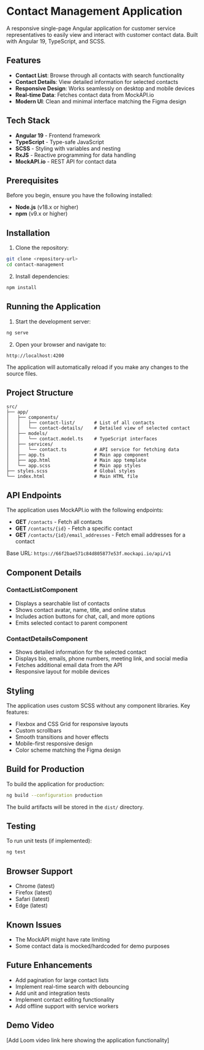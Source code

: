 # Contact Management Application

A responsive single-page Angular application for customer service representatives to easily view and interact with customer contact data. Built with Angular 19, TypeScript, and SCSS.

## Features

- **Contact List**: Browse through all contacts with search functionality
- **Contact Details**: View detailed information for selected contacts
- **Responsive Design**: Works seamlessly on desktop and mobile devices
- **Real-time Data**: Fetches contact data from MockAPI.io
- **Modern UI**: Clean and minimal interface matching the Figma design

## Tech Stack

- **Angular 19** - Frontend framework
- **TypeScript** - Type-safe JavaScript
- **SCSS** - Styling with variables and nesting
- **RxJS** - Reactive programming for data handling
- **MockAPI.io** - REST API for contact data

## Prerequisites

Before you begin, ensure you have the following installed:
- **Node.js** (v18.x or higher)
- **npm** (v9.x or higher)

## Installation

1. Clone the repository:
```bash
git clone <repository-url>
cd contact-management
```

2. Install dependencies:
```bash
npm install
```

## Running the Application

1. Start the development server:
```bash
ng serve
```

2. Open your browser and navigate to:
```
http://localhost:4200
```

The application will automatically reload if you make any changes to the source files.

## Project Structure

```
src/
├── app/
│   ├── components/
│   │   ├── contact-list/       # List of all contacts
│   │   └── contact-details/    # Detailed view of selected contact
│   ├── models/
│   │   └── contact.model.ts    # TypeScript interfaces
│   ├── services/
│   │   └── contact.ts          # API service for fetching data
│   ├── app.ts                  # Main app component
│   ├── app.html                # Main app template
│   └── app.scss                # Main app styles
├── styles.scss                 # Global styles
└── index.html                  # Main HTML file
```

## API Endpoints

The application uses MockAPI.io with the following endpoints:

- **GET** `/contacts` - Fetch all contacts
- **GET** `/contacts/{id}` - Fetch a specific contact
- **GET** `/contacts/{id}/email_addresses` - Fetch email addresses for a contact

Base URL: `https://66f2bae571c84d805877e53f.mockapi.io/api/v1`

## Component Details

### ContactListComponent
- Displays a searchable list of contacts
- Shows contact avatar, name, title, and online status
- Includes action buttons for chat, call, and more options
- Emits selected contact to parent component

### ContactDetailsComponent
- Shows detailed information for the selected contact
- Displays bio, emails, phone numbers, meeting link, and social media
- Fetches additional email data from the API
- Responsive layout for mobile devices

## Styling

The application uses custom SCSS without any component libraries. Key features:
- Flexbox and CSS Grid for responsive layouts
- Custom scrollbars
- Smooth transitions and hover effects
- Mobile-first responsive design
- Color scheme matching the Figma design

## Build for Production

To build the application for production:

```bash
ng build --configuration production
```

The build artifacts will be stored in the `dist/` directory.

## Testing

To run unit tests (if implemented):

```bash
ng test
```

## Browser Support

- Chrome (latest)
- Firefox (latest)
- Safari (latest)
- Edge (latest)

## Known Issues

- The MockAPI might have rate limiting
- Some contact data is mocked/hardcoded for demo purposes

## Future Enhancements

- Add pagination for large contact lists
- Implement real-time search with debouncing
- Add unit and integration tests
- Implement contact editing functionality
- Add offline support with service workers

## Demo Video

[Add Loom video link here showing the application functionality]

